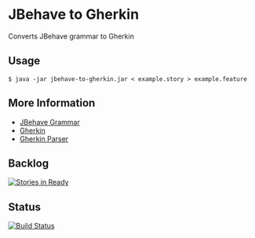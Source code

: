 JBehave to Gherkin
==================

Converts JBehave grammar to Gherkin

Usage
-----

```shell
$ java -jar jbehave-to-gherkin.jar < example.story > example.feature
```

More Information
----------------

* [JBehave Grammar](http://jbehave.org/reference/stable/grammar.html)
* [Gherkin](https://github.com/cucumber/cucumber/wiki/Gherkin)
* [Gherkin Parser](https://github.com/cucumber/gherkin)

Backlog
-------

[![Stories in Ready](https://badge.waffle.io/adaptive-logic/jbehave-to-gherkin.png?label=ready)](https://waffle.io/adaptive-logic/jbehave-to-gherkin)

Status
------

[![Build Status](https://travis-ci.org/adaptive-logic/jbehave-to-gherkin.png?branch=master)](https://travis-ci.org/adaptive-logic/jbehave-to-gherkin)
